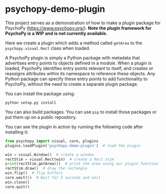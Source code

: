 # psychopy-demo-plugin

This project serves as a demonstration of how to make a plugin package for 
PsychoPy (https://www.psychopy.org/). **Note the plugin framework for PsychoPy 
is a WIP and is not currently available.**

Here we create a plugin which adds a method called `getArea` to the 
`psychopy.visual.Rect` class when loaded. 

A PsychoPy plugin is simply a Python package with metadata that advertises entry 
points to objects defined in a module. When a plugin is loaded, PsychoPy 
identifies entry points relevant to itself, and creates or reassigns attributes 
within its namespace to reference these objects. Any Python package can specify 
these entry points to add functionality to PsychoPy, without the need to create 
a separate plugin package.

You can install the package using:

```commandline
python setup.py install
```

You can also build packages. You can use `pip` to install those packages or put
them up on a public repository.

You can see the plugin in action by running the following code after installing 
it:

```python
from psychopy import visual, core, plugins
plugins.loadPlugin('psychopy-demo-plugin')  # load the plugin

win = visual.Window()  # create a window
rectStim = visual.Rect(win)  # create a Rect stim
print(rectStim.getArea())  # print the area using our plugin function
rectStim.draw()  # draw the rectangle
win.flip()  # flip buffers
core.wait(5)  # Wait for 5 seconds and exit
win.close()
core.quit()
```
